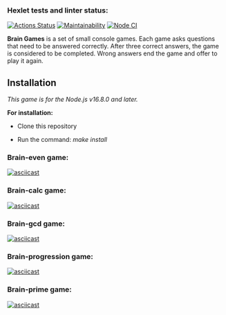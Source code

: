 ### Hexlet tests and linter status:
[![Actions Status](https://github.com/hellion86/frontend-project-lvl1/workflows/hexlet-check/badge.svg)](https://github.com/hellion86/frontend-project-lvl1/actions)
[![Maintainability](https://api.codeclimate.com/v1/badges/8047d000d9dd58f2d463/maintainability)](https://codeclimate.com/github/hellion86/frontend-project-lvl1/maintainability)
[![Node CI](https://github.com/hellion86/frontend-project-lvl1/workflows/linter-test/badge.svg)](https://github.com/hellion86/frontend-project-lvl1/actions)

**Brain Games** is a set of small console games. Each game asks questions that need to be answered correctly. After three correct answers, the game is considered to be completed. Wrong answers end the game and offer to play it again.

## Installation

_This game is for the Node.js v16.8.0 and later._

**For installation:**

- Clone this repository

- Run the command: _make install_

### Brain-even game:
[![asciicast](https://asciinema.org/a/x8sdTHu6ne8BdfszmntRvYOVK.svg)](https://asciinema.org/a/x8sdTHu6ne8BdfszmntRvYOVK)
### Brain-calc game:
[![asciicast](https://asciinema.org/a/Yv3gyLzfBbj2AmKJvnhWWa6Gs.svg)](https://asciinema.org/a/Yv3gyLzfBbj2AmKJvnhWWa6Gs)
### Brain-gcd game:
[![asciicast](https://asciinema.org/a/DEAk90Umi1dH1puwHmAHdz3HP.svg)](https://asciinema.org/a/DEAk90Umi1dH1puwHmAHdz3HP)
### Brain-progression game:
[![asciicast](https://asciinema.org/a/EK6ANs4kLcrulbSkM37PJkAYr.svg)](https://asciinema.org/a/EK6ANs4kLcrulbSkM37PJkAYr)
### Brain-prime game:
[![asciicast](https://asciinema.org/a/cvYRX7MkKfUzlwiLO7eQ5FEqu.svg)](https://asciinema.org/a/cvYRX7MkKfUzlwiLO7eQ5FEqu)
